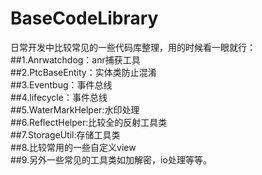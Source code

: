 # BaseCodeLibrary
日常开发中比较常见的一些代码库整理，用的时候看一眼就行：<br>
##1.Anrwatchdog：anr捕获工具<br>
##2.PtcBaseEntity：实体类防止混淆<br>
##3.Eventbug：事件总线<br>
##4.lifecycle：事件总线<br>
##5.WaterMarkHelper:水印处理<br>
##6.ReflectHelper:比较全的反射工具类<br>
##7.StorageUtil:存储工具类<br>
##8.比较常用的一些自定义view<br>
##9.另外一些常见的工具类如加解密，io处理等等。<br>



